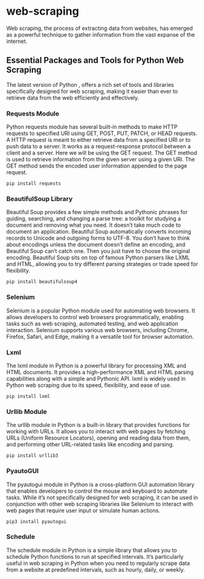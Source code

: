 # web-scraping
Web scraping, the process of extracting data from websites, has emerged as a powerful technique to gather information from the vast expanse of the internet.

## Essential Packages and Tools for Python Web Scraping
The latest version of Python , offers a rich set of tools and libraries specifically designed for web scraping, making it easier than ever to retrieve data from the web efficiently and effectively.

### Requests Module
Python requests module has several built-in methods to make HTTP requests to specified URI using GET, POST, PUT, PATCH, or HEAD requests. A HTTP request is meant to either retrieve data from a specified URI or to push data to a server. It works as a request-response protocol between a client and a server. Here we will be using the GET request. The GET method is used to retrieve information from the given server using a given URI. The GET method sends the encoded user information appended to the page request.

``` pip install requests ```

### BeautifulSoup Library
Beautiful Soup provides a few simple methods and Pythonic phrases for guiding, searching, and changing a parse tree: a toolkit for studying a document and removing what you need. It doesn’t take much code to document an application.
Beautiful Soup automatically converts incoming records to Unicode and outgoing forms to UTF-8. You don’t have to think about encodings unless the document doesn’t define an encoding, and Beautiful Soup can’t catch one. Then you just have to choose the original encoding. Beautiful Soup sits on top of famous Python parsers like LXML and HTML, allowing you to try different parsing strategies or trade speed for flexibility.

``` pip install beautifulsoup4 ```

### Selenium
Selenium is a popular Python module used for automating web browsers. It allows developers to control web browsers programmatically, enabling tasks such as web scraping, automated testing, and web application interaction. Selenium supports various web browsers, including Chrome, Firefox, Safari, and Edge, making it a versatile tool for browser automation.

### Lxml
The lxml module in Python is a powerful library for processing XML and HTML documents. It provides a high-performance XML and HTML parsing capabilities along with a simple and Pythonic API. lxml is widely used in Python web scraping due to its speed, flexibility, and ease of use.

``` pip install lxml ```

### Urllib Module
The urllib module in Python is a built-in library that provides functions for working with URLs. It allows you to interact with web pages by fetching URLs (Uniform Resource Locators), opening and reading data from them, and performing other URL-related tasks like encoding and parsing.

``` pip install urllib3 ```

### PyautoGUI
The pyautogui module in Python is a cross-platform GUI automation library that enables developers to control the mouse and keyboard to automate tasks. While it’s not specifically designed for web scraping, it can be used in conjunction with other web scraping libraries like Selenium to interact with web pages that require user input or simulate human actions.

``` pip3 install pyautogui ```

### Schedule
The schedule module in Python is a simple library that allows you to schedule Python functions to run at specified intervals. It’s particularly useful in web scraping in Python when you need to regularly scrape data from a website at predefined intervals, such as hourly, daily, or weekly.

